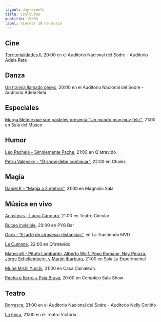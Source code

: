 ```yaml
---
layout: day-events
title: Coolturus
subtitle: 19/03
label: Viernes 19 de marzo
---
```


## Cine

[Territorialidades II](https://sodre.gub.uy/#calendario), 20:00 en el Auditorio Nacional del Sodre - Auditorio Adela Reta

## Danza

[Un tranvía llamado deseo](https://sodre.gub.uy/#calendario), 20:00 en el Auditorio Nacional del Sodre - Auditorio Adela Reta

## Especiales

[Murga Metele que son pasteles presenta “Un mundo muy muy feliz”](https://www.instagram.com/saladelmuseo/), 21:00 en Sala del Museo

## Humor

[Leo Pachela - Simplemente Pache](https://instagram.com/qatrevido?igshid=8bj6dzn4g7aj), 21:00 en Q'atrevido

[Petru Valensky - “El show debe continuar”](https://instagram.com/chains_disco?igshid=1dp7lgcxxx99t), 22:00 en Chains

## Magia

[Daniel K - “Magia a 2 metros”](https://magnoliosala.uy/evento/daniel-k_1), 21:00 en Magnolio Sala

## Música en vivo

[Acústicas - Laura Canoura](https://instagram.com/teatrocircular?igshid=1n97c2fb71qk), 21:00 en Teatro Circular

[Buceo Invisible](https://instagram.com/pygbar?igshid=v0vxh7zot18p), 20:00 en PYG Bar

[Garo - “El arte de atravesar distancias”](https://www.latrastienda.com.uy/), en La Trastienda MVD

[La Cumana](https://instagram.com/qatrevido?igshid=8bj6dzn4g7aj), 22:00 en Q'atrevido

[Mateo x6 - Pitufo Lombardo, Alberto Wolf, Popo Romano, Ney Peraza, Jorge Schellemberg, y Martín Ibarburu](https://instagram.com/cclaexperimental?igshid=4jiool1b5o4t), 21:00 en Sala La Experimental

[Muñe Mishi Yurchi](https://instagram.com/casacamaleon.1964?igshid=x0myiuze2r47), 21:00 en Casa Camaleón

[Pecho e fierro + Paja Brava](https://www.instagram.com/p/CGYRDoZg2K9/), 20:00 en Complejo Sala Show

## Teatro

[Borrasca](https://instagram.com/borrasca.obrateatral?igshid=1thnw8w6hkovi), 21:00 en el Auditorio Nacional del Sodre - Auditorio Nelly Goitiño

[La Fiera](https://instagram.com/teatrovictoriamontevideo?igshid=nihkflwgw4x4), 21:00 en el Teatro Victoria
